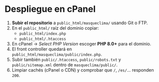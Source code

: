 # Despliegue en cPanel

1. **Subir el repositorio** a `public_html/masqueclima/` usando Git o FTP.
2. En el `public_html/` raíz del dominio copiar:
   - `public_html/index.php`
   - `public_html/.htaccess`
3. En cPanel → *Select PHP Version* escoger **PHP 8.0+** para el dominio.
4. El front controller quedará en `public_html/masqueclima/public/index.php`.
5. Subir también `public/.htaccess`, `public/robots.txt` y `public/sitemap.xml` dentro de `masqueclima/public/`.
6. Limpiar cachés (cPanel o CDN) y comprobar que `/`, `/es/`… responden `200`.
